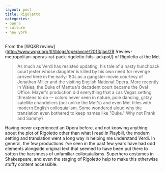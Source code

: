 ```yaml
---
layout: post
title: Rigoletto
categories:
- opera
- culture
- new york
---
```

From the [WQXR review](http://www.wqxr.org/#!/blogs/operavore/2013/jan/29
/review-metropolitan-operas-rat-pack-rigoletto-hits-jackpot/) of Rigoletto at
the Met

> As much as Verdi has resisted updating, his tale of a nasty hunchback court
jester whose daughter is killed by his own need for revenge arrived here in
the early-'80s as a gangster movie courtesy of Jonathan Miller and the
visiting English National Opera. More recently in Wales, the Duke of Mantua's
decadent court became the Oval Office. Mayer's production did everything that
a Las Vegas setting threatens to do — colors never seen in nature, pole
dancing, glitzy satellite chandeliers (not unlike the Met's) and even Met
titles with modern English colloquialism. Some wondered aloud why the
translation even bothered to keep names like "Duke." Why not Frank and Sammy?

Having never experienced an Opera before, and not knowing anything about the
plot of Rigoletto other than what I read in Playbill, the modern setting and
translation went a long way in helping me understand Verdi. In general, the
few productions I've seen in the past few years have had odd elements
alongside original text that seemed to have been put there to soften the
harshness of unfamiliar colloquialisms. Superhero costumes in Shakespeare, and
even the staging of Rigoletto help to make this otherwise stuffy content
accessible.

